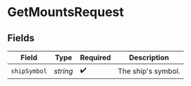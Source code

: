 # GetMountsRequest


## Fields

| Field              | Type               | Required           | Description        |
| ------------------ | ------------------ | ------------------ | ------------------ |
| `shipSymbol`       | *string*           | :heavy_check_mark: | The ship's symbol. |